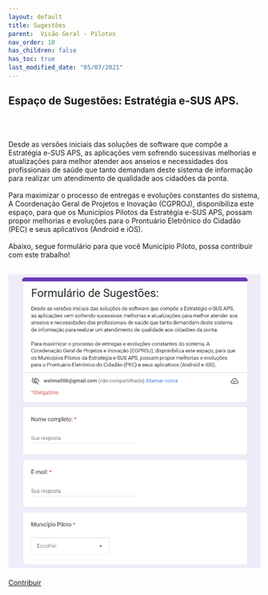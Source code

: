 ```yaml
---
layout: default
title: Sugestões
parent:  Visão Geral - Pilotos
nav_order: 10
has_children: false
has_toc: true
last_modified_date: "05/07/2021"
---
```

<h2>Espaço de Sugestões: Estratégia e-SUS APS.</h2>
<br>
<br>
<p>Desde as versões iniciais das soluções de software que compõe a Estratégia e-SUS APS, as aplicações vem sofrendo sucessivas melhorias e atualizações para melhor atender aos anseios e necessidades dos profissionais de saúde que tanto demandam deste sistema de informação para realizar um atendimento de qualidade aos cidadões da ponta.
<br>
<br>
Para maximizar o processo de entregas e evoluções constantes do sistema, A Coordenação Geral de Projetos e Inovação (CGPROJ), disponibiliza este espaço, para que os Municípios Pilotos da Estratégia e-SUS APS, possam propor melhorias e evoluções para o Prontuário Eletrônico do Cidadão (PEC) e seus aplicativos (Android e iOS).
<br>
<br>
Abaixo, segue formulário para que você Município Piloto, possa contribuir com este trabalho!</p>
<br>
<img src="https://raw.githubusercontent.com/SAPS-MS/Pilotos/main/docs/Visao%20Geral%20-%20Pilotos/media/08.PNG">
<br>
<br>
<a href="https://forms.gle/E3kiuiWp9nc3TpTn7" target="_blank" class="btn btn-primary btn-lg active" role="button" aria-pressed="true">Contribuir</a>
